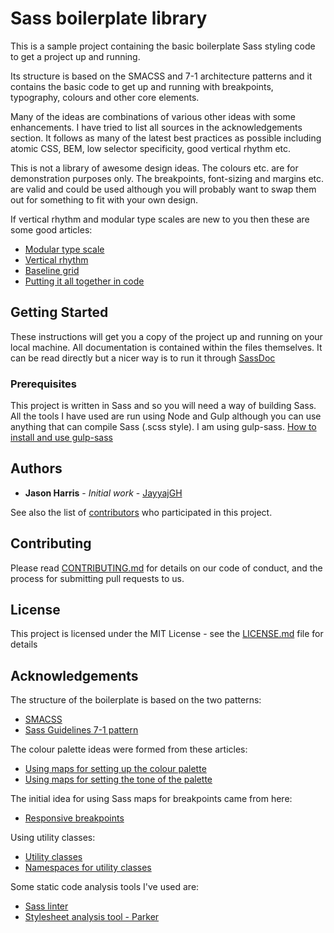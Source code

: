 # Sass boilerplate library

This is a sample project containing the basic boilerplate Sass styling code to get a project up and running.

Its structure is based on the SMACSS and 7-1 architecture patterns and it contains the basic code to get up and running with breakpoints, typography, colours and other core elements.

Many of the ideas are combinations of various other ideas with some enhancements.  I have tried to list all sources in the acknowledgements section.
It follows as many of the latest best practices as possible including atomic CSS, BEM, low selector specificity, good vertical rhythm etc.

This is not a library of awesome design ideas.  The colours etc. are for demonstration purposes only.  The breakpoints, font-sizing and margins etc. are valid and could be used
although you will probably want to swap them out for something to fit with your own design.

If vertical rhythm and modular type scales are new to you then these are some good articles:
* [Modular type scale]( http://www.modularscale.com/?1&em&1.5&web&text )
* [Vertical rhythm](https://drewish.com/tools/vertical-rhythm/ )
* [Baseline grid](http://alistapart.com/article/settingtypeontheweb )
* [Putting it all together in code](https://scotch.io/tutorials/aesthetic-sass-3-typography-and-vertical-rhythm)

## Getting Started

These instructions will get you a copy of the project up and running on your local machine.  All documentation is contained within the files themselves.  It can be read directly
but a nicer way is to run it through [SassDoc](http://sassdoc.com/)

### Prerequisites

This project is written in Sass and so you will need a way of building Sass.
All the tools I have used are run using Node and Gulp although you can use anything that can compile Sass (.scss style). I am using gulp-sass.
[How to install and use gulp-sass](https://www.npmjs.com/package/gulp-sass)

## Authors

* **Jason Harris** - *Initial work* - [JayyajGH](https://github.com/JayyajGH)

See also the list of [contributors](https://github.com/JayyajGH/Sass-Boilerplate/graphs/contributors) who participated in this project.

## Contributing

Please read [CONTRIBUTING.md](https://github.com/JayyajGH/Sass-Boilerplate/blob/master/CONTRIBUTING.md) for details on our code of conduct, and the process for submitting pull requests to us.

## License

This project is licensed under the MIT License - see the [LICENSE.md](https://github.com/JayyajGH/Sass-Boilerplate/blob/master/licence.md) file for details

## Acknowledgements

The structure of the boilerplate is based on the two patterns:
* [SMACSS](https://smacss.com/)
* [Sass Guidelines 7-1 pattern](https://sass-guidelin.es/#architecture)

The colour palette ideas were formed from these articles:
* [Using maps for setting up the colour palette](https://scotch.io/tutorials/aesthetic-sass-2-colors)
* [Using maps for setting the tone of the palette](http://erskinedesign.com/blog/friendlier-colour-names-sass-maps)

The initial idea for using Sass maps for breakpoints came from here:
* [Responsive breakpoints](https://www.sitepoint.com/managing-responsive-breakpoints-sass)

Using utility classes:
* [Utility classes](http://davidtheclark.com/on-utility-classes/)
* [Namespaces for utility classes](https://csswizardry.com/2015/03/more-transparent-ui-code-with-namespaces/)

Some static code analysis tools I've used are:
* [Sass linter](https://www.npmjs.com/package/sass-lint)
* [Stylesheet analysis tool - Parker](https://github.com/katiefenn/parker)
